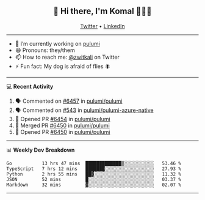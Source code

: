 <h2 align="center"> 👋 Hi there, I'm Komal 🧑🏾‍💻 </h2>
<p align="center">
    <a href="https://twitter.com/zwitkali">Twitter</a> •
    <a href="https://www.linkedin.com/in/komal-ali/">LinkedIn</a>
</p>

--------

- 🔭 I’m currently working on [pulumi](https://github.com/pulumi/pulumi)
- 😄 Pronouns: they/them
- 📫 How to reach me: [@zwitkali](https://twitter.com/zwitkali) on Twitter
- ⚡ Fun fact: My dog is afraid of flies 🪰

--------
💻 **Recent Activity**

<!--START_SECTION:activity-->
1. 🗣 Commented on [#6457](https://github.com/pulumi/pulumi/issues/6457) in [pulumi/pulumi](https://github.com/pulumi/pulumi)
2. 🗣 Commented on [#543](https://github.com/pulumi/pulumi-azure-native/issues/543) in [pulumi/pulumi-azure-native](https://github.com/pulumi/pulumi-azure-native)
3. 💪 Opened PR [#6454](https://github.com/pulumi/pulumi/pull/6454) in [pulumi/pulumi](https://github.com/pulumi/pulumi)
4. 🎉 Merged PR [#6450](https://github.com/pulumi/pulumi/pull/6450) in [pulumi/pulumi](https://github.com/pulumi/pulumi)
5. 💪 Opened PR [#6450](https://github.com/pulumi/pulumi/pull/6450) in [pulumi/pulumi](https://github.com/pulumi/pulumi)
<!--END_SECTION:activity-->

--------

📊 **Weekly Dev Breakdown**
<!--START_SECTION:waka-->
```text
Go           13 hrs 47 mins  █████████████▒░░░░░░░░░░░   53.46 % 
TypeScript   7 hrs 12 mins   ███████░░░░░░░░░░░░░░░░░░   27.93 % 
Python       2 hrs 55 mins   ██▓░░░░░░░░░░░░░░░░░░░░░░   11.32 % 
JSON         52 mins         █░░░░░░░░░░░░░░░░░░░░░░░░   03.37 % 
Markdown     32 mins         ▓░░░░░░░░░░░░░░░░░░░░░░░░   02.07 % 
```
<!--END_SECTION:waka-->

--------